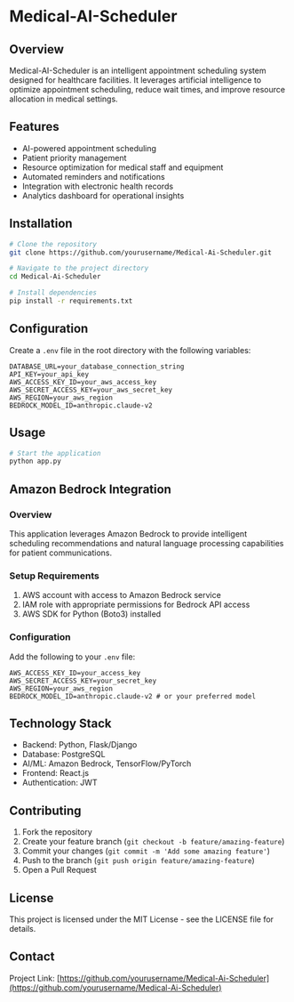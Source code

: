 # Medical-AI-Scheduler

## Overview
Medical-AI-Scheduler is an intelligent appointment scheduling system designed for healthcare facilities. It leverages artificial intelligence to optimize appointment scheduling, reduce wait times, and improve resource allocation in medical settings.

## Features
- AI-powered appointment scheduling
- Patient priority management
- Resource optimization for medical staff and equipment
- Automated reminders and notifications
- Integration with electronic health records
- Analytics dashboard for operational insights

## Installation

```bash
# Clone the repository
git clone https://github.com/yourusername/Medical-Ai-Scheduler.git

# Navigate to the project directory
cd Medical-Ai-Scheduler

# Install dependencies
pip install -r requirements.txt
```

## Configuration
Create a `.env` file in the root directory with the following variables:
```
DATABASE_URL=your_database_connection_string
API_KEY=your_api_key
AWS_ACCESS_KEY_ID=your_aws_access_key
AWS_SECRET_ACCESS_KEY=your_aws_secret_key
AWS_REGION=your_aws_region
BEDROCK_MODEL_ID=anthropic.claude-v2
```

## Usage
```bash
# Start the application
python app.py
```

<!-- Access the web interface at `http://localhost:5000` -->

<!-- ## API Documentation
The API endpoints are available at `/api/v1/`:

- `GET /api/v1/appointments` - List all appointments
- `POST /api/v1/appointments` - Create a new appointment
- `GET /api/v1/appointments/{id}` - Get appointment details
- `PUT /api/v1/appointments/{id}` - Update an appointment
- `DELETE /api/v1/appointments/{id}` - Cancel an appointment -->

## Amazon Bedrock Integration

### Overview
This application leverages Amazon Bedrock to provide intelligent scheduling recommendations and natural language processing capabilities for patient communications.

### Setup Requirements
1. AWS account with access to Amazon Bedrock service
2. IAM role with appropriate permissions for Bedrock API access
3. AWS SDK for Python (Boto3) installed

### Configuration
Add the following to your `.env` file:
```
AWS_ACCESS_KEY_ID=your_access_key
AWS_SECRET_ACCESS_KEY=your_secret_key
AWS_REGION=your_aws_region
BEDROCK_MODEL_ID=anthropic.claude-v2 # or your preferred model
```

## Technology Stack
- Backend: Python, Flask/Django
- Database: PostgreSQL
- AI/ML: Amazon Bedrock, TensorFlow/PyTorch
- Frontend: React.js
- Authentication: JWT

## Contributing
1. Fork the repository
2. Create your feature branch (`git checkout -b feature/amazing-feature`)
3. Commit your changes (`git commit -m 'Add some amazing feature'`)
4. Push to the branch (`git push origin feature/amazing-feature`)
5. Open a Pull Request

## License
This project is licensed under the MIT License - see the LICENSE file for details.

## Contact
Project Link: [https://github.com/yourusername/Medical-Ai-Scheduler](https://github.com/yourusername/Medical-Ai-Scheduler)